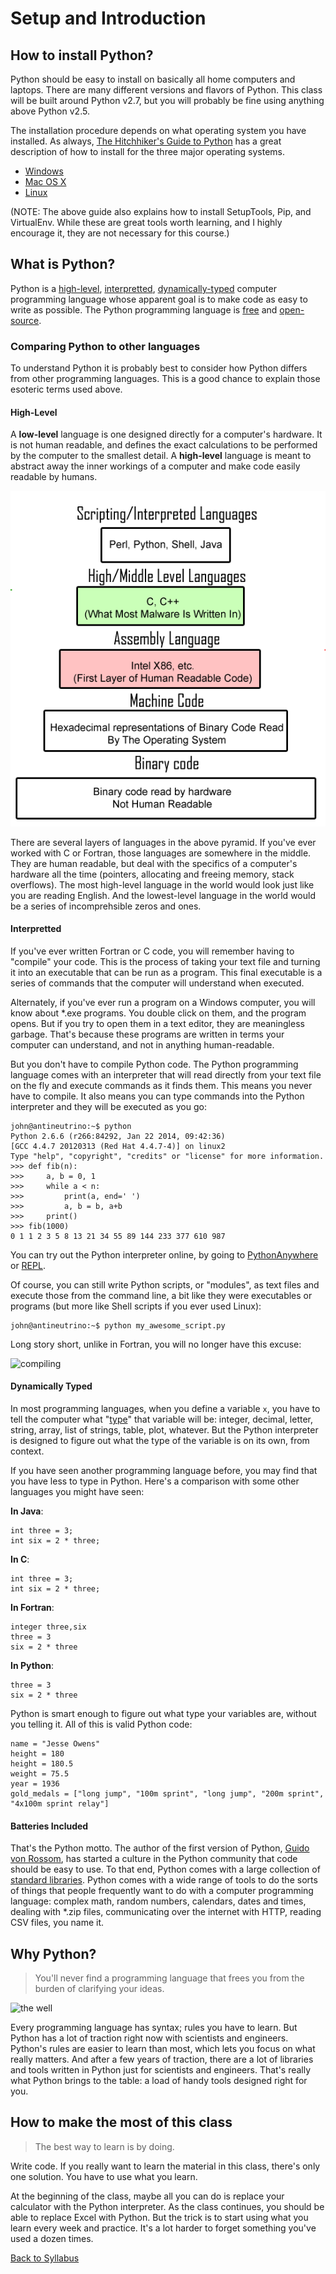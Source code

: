 # Setup and Introduction

## How to install Python?

Python should be easy to install on basically all home computers and laptops. There are many different versions and flavors of Python. This class will be built around Python v2.7, but you will probably be fine using anything above Python v2.5.

The installation procedure depends on what operating system you have installed. As always, [The Hitchhiker's Guide to Python](http://docs.python-guide.org/en/latest/) has a great description of how to install for the three major operating systems.

 * [Windows](http://docs.python-guide.org/en/latest/starting/install/win/)
 * [Mac OS X](http://docs.python-guide.org/en/latest/starting/install/osx/)
 * [Linux](http://docs.python-guide.org/en/latest/starting/install/linux/)

(NOTE: The above guide also explains how to install SetupTools, Pip, and VirtualEnv. While these are great tools worth learning, and I highly encourage it, they are not necessary for this course.)

## What is Python?

Python is a [high-level](https://en.wikipedia.org/wiki/High-level_programming_language), [interpretted](https://en.wikipedia.org/wiki/Interpreted_language), [dynamically-typed](https://en.wikipedia.org/wiki/Dynamic_programming_language) computer programming language whose apparent goal is to make code as easy to write as possible. The Python programming language is [free](http://www.howtogeek.com/howto/31717/what-do-the-phrases-free-speech-vs.-free-beer-really-mean/) and [open-source](https://en.wikipedia.org/wiki/Open_source#Computer_software).

### Comparing Python to other languages

To understand Python it is probably best to consider how Python differs from other programming languages. This is a good chance to explain those esoteric terms used above.

#### High-Level

A **low-level** language is one designed directly for a computer's hardware. It is not human readable, and defines the exact calculations to be performed by the computer to the smallest detail. A **high-level** language is meant to abstract away the inner workings of a computer and make code easily readable by humans.

![high-level language diagram](../../resources/high_lvl_langs.png)

There are several layers of languages in the above pyramid. If you've ever worked with C or Fortran, those languages are somewhere in the middle. They are human readable, but deal with the specifics of a computer's hardware all the time (pointers, allocating and freeing memory, stack overflows). The most high-level language in the world would look just like you are reading English. And the lowest-level language in the world would be a series of incomprehsible zeros and ones.

#### Interpretted

If you've ever written Fortran or C code, you will remember having to "compile" your code. This is the process of taking your text file and turning it into an executable that can be run as a program. This final executable is a series of commands that the computer will understand when executed.

Alternately, if you've ever run a program on a Windows computer, you will know about *.exe programs. You double click on them, and the program opens. But if you try to open them in a text editor, they are meaningless garbage. That's because these programs are written in terms your computer can understand, and not in anything human-readable.

But you don't have to compile Python code. The Python programming language comes with an interpreter that will read directly from your text file on the fly and execute commands as it finds them. This means you never have to compile. It also means you can type commands into the Python interpreter and they will be executed as you go:

    john@antineutrino:~$ python
    Python 2.6.6 (r266:84292, Jan 22 2014, 09:42:36) 
    [GCC 4.4.7 20120313 (Red Hat 4.4.7-4)] on linux2
    Type "help", "copyright", "credits" or "license" for more information.
    >>> def fib(n):
    >>>     a, b = 0, 1
    >>>     while a < n:
    >>>         print(a, end=' ')
    >>>         a, b = b, a+b
    >>>     print()
    >>> fib(1000)
    0 1 1 2 3 5 8 13 21 34 55 89 144 233 377 610 987

You can try out the Python interpreter online, by going to [PythonAnywhere](https://www.pythonanywhere.com/try-ipython/) or [REPL](http://repl.it/languages/Python3).

Of course, you can still write Python scripts, or "modules", as text files and execute those from the command line, a bit like they were executables or programs (but more like Shell scripts if you ever used Linux):

    john@antineutrino:~$ python my_awesome_script.py

Long story short, unlike in Fortran, you will no longer have this excuse:

![compiling](http://imgs.xkcd.com/comics/compiling.png)

#### Dynamically Typed

In most programming languages, when you define a variable `x`, you have to tell the computer what "[type](https://en.wikipedia.org/wiki/Data_type)" that variable will be: integer, decimal, letter, string, array, list of strings, table, plot, whatever. But the Python interpreter is designed to figure out what the type of the variable is on its own, from context.

If you have seen another programming language before, you may find that you have less to type in Python. Here's a comparison with some other languages you might have seen:

**In Java**:

    int three = 3;
    int six = 2 * three;

**In C**:

    int three = 3;
    int six = 2 * three;

**In Fortran**:

    integer three,six
    three = 3
    six = 2 * three

**In Python**:

    three = 3
    six = 2 * three

Python is smart enough to figure out what type your variables are, without you telling it. All of this is valid Python code:

    name = "Jesse Owens"
    height = 180
    height = 180.5
    weight = 75.5
    year = 1936
    gold_medals = ["long jump", "100m sprint", "long jump", "200m sprint", "4x100m sprint relay"]

#### Batteries Included

That's the Python motto. The author of the first version of Python, [Guido von Rossom](http://en.wikipedia.org/wiki/Benevolent_dictator_for_life), has started a culture in the Python community that code should be easy to use. To that end, Python comes with a large collection of [standard libraries](https://en.wikipedia.org/wiki/Standard_library). Python comes with a wide range of tools to do the sorts of things that people frequently want to do with a computer programming language: complex math, random numbers, calendars, dates and times, dealing with *.zip files, communicating over the internet with HTTP, reading CSV files, you name it.

## Why Python?

> You'll never find a programming language that frees you from the burden of clarifying your ideas.

![the well](http://imgs.xkcd.com/comics/well_2.png)

Every programming language has syntax; rules you have to learn. But Python has a lot of traction right now with scientists and engineers. Python's rules are easier to learn than most, which lets you focus on what really matters. And after a few years of traction, there are a lot of libraries and tools written in Python just for scientists and engineers. That's really what Python brings to the table: a load of handy tools designed right for you.

## How to make the most of this class

> The best way to learn is by doing.

Write code. If you really want to learn the material in this class, there's only one solution. You have to use what you learn.

At the beginning of the class, maybe all you can do is replace your calculator with the Python interpreter. As the class continues, you should be able to replace Excel with Python. But the trick is to start using what you learn every week and practice. It's a lot harder to forget something you've used a dozen times.

[Back to Syllabus](../../README.md)

